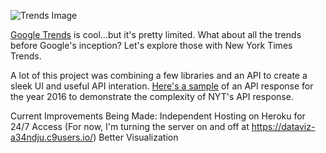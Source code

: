 ![Trends Image](https://www.dropbox.com/s/j1elc1pznrx2fjj/trends.png?raw=1)

[Google Trends](https://www.google.com/trends/) is cool...but it's pretty limited. What about all the trends before Google's inception?
Let's explore those with New York Times Trends.

A lot of this project was combining a few libraries and an API to create a sleek UI and useful API interation.
[Here's a sample](https://api.nytimes.com/svc/archive/v1/2016/1.json?api-key=f48e8031e0eb4215826d116e3523fab8) of an API response for the year 2016 to demonstrate the complexity of NYT's API response. 

Current Improvements Being Made:
Independent Hosting on Heroku for 24/7 Access (For now, I'm turning the server on and off at https://dataviz-a34ndju.c9users.io/)
Better Visualization